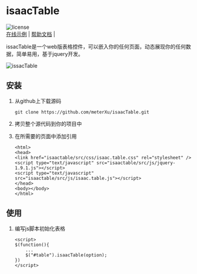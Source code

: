 # isaacTable 
![license](https://img.shields.io/github/license/meterXu/isaacTable.svg)    
[在线示例](http://app.isaacxu.com/table) |
[帮助文档](http://app.isaacxu.com/table/demo/doc.html) |

issacTable是一个web版表格控件，可以嵌入你的任何页面，动态展现你的任何数据，简单易用，基于jquery开发。

![issacTable](http://ow0prjiyz.bkt.clouddn.com/table.jpg)

## 安装
1.  从github上下载源码

    `git clone https://github.com/meterXu/isaacTable.git`
2.  拷贝整个源代码到你的项目中
3.  在所需要的页面中添加引用

    `<html>`  
    `<head>`  
    `<link href="isaactable/src/css/isaac.table.css" rel="stylesheet" />`  
    `<script type="text/javascript" src="isaactable/src/js/jquery-1.9.1.js"></script>`  
    `<script type="text/javascript" src="isaactable/src/js/isaac.table.js"></script>`  
    `</head>`  
    `<body></body>`  
    `</html>`
## 使用
1.  编写js脚本初始化表格

    `<script>`  
    `$(function(){`  
    `    ...`  
    `    $("#table").isaacTable(option);`  
    `})`  
    `</script>`

